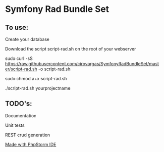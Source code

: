 Symfony Rad Bundle Set
======================
To use:
-------
Create your database

Download the script script-rad.sh on the root of your webserver

sudo curl -sS https://raw.githubusercontent.com/cirovargas/SymfonyRadBundleSet/master/script-rad.sh -o script-rad.sh

sudo chmod a+x script-rad.sh

./script-rad.sh yourprojectname

TODO's:
--------

Documentation

Unit tests

REST crud generation




[Made with PhpStorm IDE](https://www.jetbrains.com "PhpStorm IDE")

